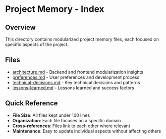 # Project Memory - Index

## Overview
This directory contains modularized project memory files, each focused on specific aspects of the project.

## Files
- [architecture.md](architecture.md) - Backend and frontend modularization insights
- [preferences.md](preferences.md) - User preferences and development process
- [technical-decisions.md](technical-decisions.md) - Key technical decisions and patterns
- [lessons-learned.md](lessons-learned.md) - Lessons learned and success factors

## Quick Reference
- **File Size**: All files kept under 100 lines
- **Organization**: Each file focuses on a specific domain
- **Cross-references**: Files link to each other where relevant
- **Maintenance**: Easy to update individual aspects without affecting others 